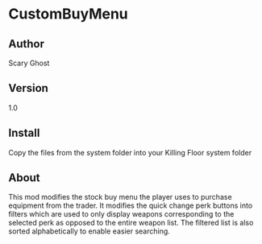 CustomBuyMenu
=============

## Author
Scary Ghost

## Version
1.0

## Install
Copy the files from the system folder into your Killing Floor system folder

## About
This mod modifies the stock buy menu the player uses to purchase equipment from the trader.  It modifies the quick change perk buttons into filters which are used to only display weapons corresponding to the selected perk as opposed to the entire weapon list.  The filtered list is also sorted alphabetically to enable easier searching.



